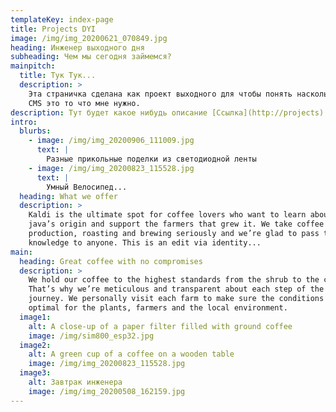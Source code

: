```yaml
---
templateKey: index-page
title: Projects DYI
image: /img/img_20200621_070849.jpg
heading: Инженер выходного дня
subheading: Чем мы сегодня займемся?
mainpitch:
  title: Тук Тук...
  description: >
    Эта страничка сделана как проект выходного для чтобы понять насколько Gatsby
    CMS это то что мне нужно. 
description: Тут будет какое нибудь описание [Ссылка](http://projects)
intro:
  blurbs:
    - image: /img/img_20200906_111009.jpg
      text: |
        Разные прикольные поделки из светодиодной ленты
    - image: /img/img_20200823_115528.jpg
      text: |
        Умный Велосипед...
  heading: What we offer
  description: >
    Kaldi is the ultimate spot for coffee lovers who want to learn about their
    java’s origin and support the farmers that grew it. We take coffee
    production, roasting and brewing seriously and we’re glad to pass that
    knowledge to anyone. This is an edit via identity...
main:
  heading: Great coffee with no compromises
  description: >
    We hold our coffee to the highest standards from the shrub to the cup.
    That’s why we’re meticulous and transparent about each step of the coffee’s
    journey. We personally visit each farm to make sure the conditions are
    optimal for the plants, farmers and the local environment.
  image1:
    alt: A close-up of a paper filter filled with ground coffee
    image: /img/sim800_esp32.jpg
  image2:
    alt: A green cup of a coffee on a wooden table
    image: /img/img_20200823_115528.jpg
  image3:
    alt: Завтрак инженера
    image: /img/img_20200508_162159.jpg
---
```

